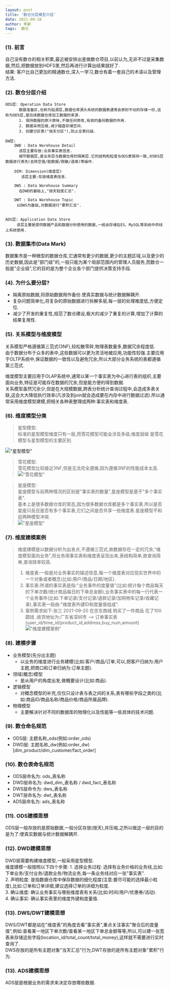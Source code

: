 ```yaml
---
layout: post
title: '数仓分层模型介绍' 
date: 2021-09-18
author: 李新
tags:  数仓
---
```



### (1). 前言

自己没有数仓的相关积累,最近被安排出差做数仓项目,以前认为,无非不过是采集数据,然后,把数据放到HDFS里,然后再进行计算出结果就好了.      
结果: 客户比自己更加的精通数仓,深入一学习,数仓有着一套自己的术语以及管理方法.   

### (2). 数仓分层介绍
```
ODS层: Operation Data Store
      数据准备区,也称为贴源层,数据仓库源头系统的数据表通常会原封不动的存储一份,这称为ODS层,是后续数据仓库加工数据的来源.   
	  1. 保持数据的原汁原味,不做任何修改,有效的备份数据的作用.  
      2. 数据采用压缩,减少磁盘存储空间.
      3. 创建分区表("按天分区"),防止全表扫描.  

DW层: 
    DWD : Data Warehouse Detail
	  该层主要存放:业务事实表信息.
	  细节数据层,是业务层与数据仓库的隔离层.它的结构和粒度与ODS表保持一致,对ODS层数据进行清洗(去除空值/脏数据/脱敏/退维)等操作.              
	
	DIM: Dimension(维度层)	
	   该层主要:存放维度表信息. 
    
	DWS : Data Warehouse Summary
	  在DWD的基础上,"按天轻度汇总".   
	  
	DWT : Data Warehouse Topic  
	 以DWS为基础,对数据进行"累积汇总".  
	  

ADS层: Application Data Store
     该层主要是提供数据产品和数据分析使用的数据,一般会存储在ES、MySQL等系统中供线上系统使用.  
```

### (3). 数据集市(Data Mark)
数据集市是一种微型的数据仓库,它通常有更少的数据,更少的主题区域,以及更少的历史数据,因此是"部门级"的,一般只能为某个局部范围内的管理人员服务,而数仓一般是"企业级",它的目的是为整个企业各个部门提供决策支持手段.  

### (4). 为什么要分层?
+ 隔离原始数据,将原始数据用作备份.使真实数据与统计数据解耦开.   
+ 复杂问题简单化,将复杂的原始数据进行拆解多层,每一层的处理难度低,方便定位.   
+ 减少了开发的重复性,规范了数仓建设,极大的减少了重复的计算,增加了计算的结果复用性.  

### (5). 关系模型与维度模型
关系模型严格遵循第三范式(3NF),较松散零碎,物理表数量多,数据冗余程度低.    
由于数据分布于众多的表中,这些数据可以更为灵活地被应用,功能性较强.主要应用于OLTP系统中,保证数据的一致性以及避免冗余,所以大部分业务系统的表都遵循第三范式.   

维度模型主要应用于OLAP系统中,通常以某一个事实表为中心进行表的组织,主要面向业务,特征是可能存在数据的冗余,但是能方便的得到数据.            
关系模型虽然冗余少,但是在大规模数据,跨表分析统计查询过程中,会造成多表关联,这会大大降低执行效率(凡涉及到join就会造成要在内存中进行数据过滤).所以通常采用维度模型建模,把相关各种表整理成两种:事实表和维度表.    

### (6). 维度模型分类

> 星型模型:   
> 标准的星型模型维度只有一层,而雪花模型可能会涉及多级,维度层级 是雪花模型与星型模型的主要区别.

!["星型模型"](/assets/data-warehouse/imgs/data-warehouse-model-1.jpeg)



> 雪花模型:   
> 雪花模型比较接近3NF,但是无法完全遵循,因为遵循3NF的性能成本太高.   
!["雪花模型"](/assets/data-warehouse/imgs/data-warehouse-model-2.jpeg)

> 星座模型:   
> 星座模型与前两种情况的区别是"事实表的数量",星座模型是基于"多个事实表".         
> 基本上是很多数据仓库的常态,因为很多数据仓库都是多个事实表.所以是否星座只反应是否有多个事实表,它们之间是否共享一些维度表.星座模型不和前两种模型冲突.   
!["星座模型"](/assets/data-warehouse/imgs/data-warehouse-model-3.jpeg)

### (7). 维度建模案例
> 维度建模是以数据分析为出发点,不遵循三范式,故数据存在一定的冗余,"维度模型面向业务",将业务用事实表和维度表呈现出来,表结构简单,故查询简单,查询效率较高.               
> 1. 维度表:一般是对业务事实的描述信息,每一个维度表对应现实世界中的一个对象或者概念(比如:用户/商品/日期/地区).              
> 2. 事实表:所谓的事实表是指:"业务事件的度量值"(比如:统计每个商品每天的下单次数/统计商品每日的下单总金额),业务事实表中的每一行代表一个业务事件(比如:下单记录/支付记录/退款记录/加购物车记录/收藏记录),事实表一般由:"维度表外键ID和度量值组成".         
> 3. 案例需求如下:张三 2021-09-20 在京东商城  购买了一件商品 花了100圆钱 ,收货地址为:广东省深圳市  --> 订单事实表(user_id/time_id/product_id,address,buy_num,amount)                 
!["维度建模案例"](/assets/data-warehouse/imgs/model-example.png)   

### (8). 建模步骤
+ 业务模型(先分出主题)
  - 以业务的维度进行业务建模(比如:客户/商品/订单,可以,把客户归纳为:用户主题,把商口和订单归纳为:订单主题).   
+ 领域(概念)模型
  -  是从用户的角度出发,做概要设计(比如:商品).   
+ 逻辑模型
  -  对概念模型的补充,仅仅只设计表与表之间的关系,表有哪些字段之类的(比如:商品ID/商品名称/商品价格/商品所属品牌).   
+ 物理模型
  - 主要解决针对不同的数据库的物理化以及性能等一些具体的技术问题.
### (9). 数仓命名规范

+ ODS层: 主题名称_ods(例如:order_ods)
+ DWD层: 主题名称_dw(例如:order_dw)[dim_product/dim_customer/fact_order]   

### (10). 数仓表命名规范
+ ODS层命名为: ods_表名称    
+ DWD层命名为: dwd_dim_表名称 / dwd_fact_表名称   
+ DWS层命令为: dws_表名称   
+ DWT层命名为: dwt_表名称   
+ ADS层命名为: ads_表名称   

### (11). ODS建模思想

ODS层一般存放的是原始数据,一般分区存放(按天),并压缩,之所以做这一层的目的是为了:使真实数据与统计数据解耦开.   

### (12). DWD建模思想
DWD层需要构建维度模型,一般采用星型模型.          
  维度建模一般按照以下四个步骤:
	1. 选择业务过程: 选择有业务价格的业务线,比如:下单业务/支付业务/退款业务/物流业务,每一条业务线对应一张"事实表".   
	2. 声明粒度: 是指数据仓库中保存数据的细化程度(注意:要尽可能的选择最小粒度),比如:订单和订单详细,建议选择订单的详细为粒度.   
	3. 确认维度: 确认业务事实与哪些维度表有关系(比如:时间/用户/优惠券/活动).   
	4. 确认事实: 确认事实表里的维度外键和度量值. 

### (13). DWS/DWT建模思想

DWS/DWT都是站在"维度表"的角度去看"事实表",重点关注事实"聚合后的度量值",例如:查看某一地区下单次数/查看某一地区下单总金额等等,所以,可以建一张宽表来存储这些字段(location_id/total_count/total_money),这样就不需要进行实时查询了.   
DWS存放的是所有主题对象"当天汇总"行为,DWT存放的是所有主题对象"累积"行为.   

### (13). ADS建模思想
ADS层是根据业务的需求来决定存放哪些数据.   
